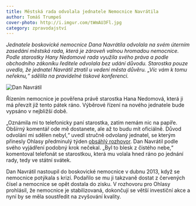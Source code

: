 ```yaml
---
title: Městská rada odvolala jednatele Nemocnice Navrátila
author: Tomáš Trumpeš
cover-photo: http://i.imgur.com/tWmAU3Fl.jpg
category: zpravodajství
---
```


*Jednatele boskovické nemocnice Dana Navrátila odvolala na svém úterním zasedání městská rada, která je zároveň valnou hromadou nemocnice. Podle starostky Hany Nedomové rada využila svého práva a podle obchodního zákoníku ředitele odvolala bez udání důvodu. Starostka pouze uvedla, že jednatel Navrátil ztratil u vedení města důvěru. „Víc vám k tomu neřeknu,“ sdělila na pravidelné tiskové konferenci.*

<img src="http://i.imgur.com/tWmAU3F.jpg" alt="Dan Navrátil" class="img-responsive img-popup" data-author="Tomáš Trumpeš">

Řízením nemocnice je pověřena právě starostka Hana Nedomová, která ji má převzít již tento pátek ráno. Výběrové řízení na nového jednatele bude vypsáno v nejbližší době.

„Oznámila mi to telefonicky paní starostka, zatím nemám nic na papíře. Obšírný komentář ode mě dostanete, ale až to budu mít oficiálně. Důvod odvolání mi sdělen nebyl,“ uvedl stručně odvolaný jednatel, se kterým přinesly Ohlasy předminulý týden [obsáhlý rozhovor](/clanky/2015/10/rozhovor-navratil.html). Dan Navrátil podle svého vyjádření podobný krok nečekal. „Byl to blesk z čistého nebe,“ komentoval telefonát se starostkou, která mu volala hned ráno po jednání rady, tedy ve státní svátek.

Dan Navrátil nastoupil do boskovické nemocnice v dubnu 2013, když se nemocnice potýkala s krizí. Podařilo se mu ji takzvaně dostat z červených čísel a nemocnice se opět dostala do zisku. V rozhovoru pro Ohlasy prohlásil, že nemocnice je stabilizovaná, dokončují se větší investiční akce a nyní by se měla soustředit na zvyšování kvality.
